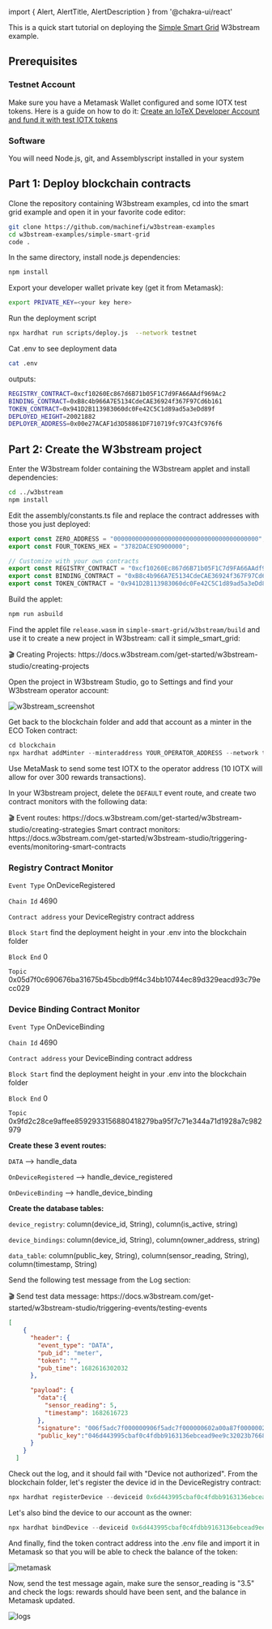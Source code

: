 import { Alert, AlertTitle, AlertDescription } from '@chakra-ui/react'

This is a quick start tutorial on deploying the [Simple Smart Grid](https://developers.iotex.io/posts/building-an-energy-efficient-smart-grid-that-rewards-responsible-users-with-w3bstream-and-the-iotex-blockchain) W3bstream example.

## Prerequisites

### Testnet Account

Make sure you have a Metamask Wallet configured and some IOTX test tokens. Here is a guide on how to do it: [Create an IoTeX Developer Account and fund it with test IOTX tokens](https://developers.iotex.io/community-posts/create-an-iotex-developer-account-and-fund-it-with-test-iotx-tokens)

### Software

You will need Node.js, git, and Assemblyscript installed in your system

## Part 1: Deploy blockchain contracts

Clone the repository containing W3bstream examples, cd into the smart grid example and open it in your favorite code editor:

```bash
git clone https://github.com/machinefi/w3bstream-examples
cd w3bstream-examples/simple-smart-grid
code .
```

In the same directory, install node.js dependencies:

```bash
npm install
```

Export your developer wallet private key (get it from Metamask):

```bash
export PRIVATE_KEY=<your key here>
```

Run the deployment script

```bash
npx hardhat run scripts/deploy.js  --network testnet
```

Cat .env to see deployment data

```bash
cat .env
```

outputs:

```bash
REGISTRY_CONTRACT=0xcf10260Ec867d6B71b05F1C7d9FA66AAdf969Ac2
BINDING_CONTRACT=0xB8c4b966A7E5134CdeCAE36924f367F97Cd6b161
TOKEN_CONTRACT=0x941D2B113983060dc0Fe42C5C1d89ad5a3eDd89f
DEPLOYED_HEIGHT=20021882
DEPLOYER_ADDRESS=0x00e27ACAF1d3D58861DF710719fc97C43fC976f6
```

## Part 2: Create the W3bstream project

Enter the W3bstream folder containing the W3bstream applet and install dependencies:

```bash
cd ../w3bstream
npm install
```

Edit the assembly/constants.ts file and replace the contract addresses with those you just deployed:

```typescript
export const ZERO_ADDRESS = "0000000000000000000000000000000000000000";
export const FOUR_TOKENS_HEX = "3782DACE9D900000";

// Customize with your own contracts
export const REGISTRY_CONTRACT = "0xcf10260Ec867d6B71b05F1C7d9FA66AAdf969Ac2";
export const BINDING_CONTRACT = "0xB8c4b966A7E5134CdeCAE36924f367F97Cd6b161";
export const TOKEN_CONTRACT = "0x941D2B113983060dc0Fe42C5C1d89ad5a3eDd89f";
```

Build the applet:

```bash
npm run asbuild
```

Find the applet file `release.wasm` in `simple-smart-grid/w3bstream/build` and use it to create a new project in W3bstream: call it simple_smart_grid:

<Alert>
  <AlertTitle>🎬</AlertTitle>
  <AlertDescription>Creating Projects: https://docs.w3bstream.com/get-started/w3bstream-studio/creating-projects</AlertDescription>
</Alert>

Open the project in W3bstream Studio, go to Settings and find your W3bstream operator account:

![w3bstream_screenshot](https://user-images.githubusercontent.com/64008830/235380407-c5738be4-5eea-4421-a780-955ba637559c.png)

Get back to the blockchain folder and add that account as a minter in the ECO Token contract:

```typescript
cd blockchain
npx hardhat addMinter --minteraddress YOUR_OPERATOR_ADDRESS --network testnet
```

Use MetaMask to send some test IOTX to the operator address (10 IOTX will allow for over 300 rewards transactions).

In your W3bstream project, delete the `DEFAULT` event route, and create two contract monitors with the following data:

<Alert>
  <AlertTitle>🎬</AlertTitle>
  <AlertDescription>Event routes: https://docs.w3bstream.com/get-started/w3bstream-studio/creating-strategies</AlertDescription>
  <AlertDescription>Smart contract monitors: https://docs.w3bstream.com/get-started/w3bstream-studio/triggering-events/monitoring-smart-contracts</AlertDescription>
</Alert>

### Registry Contract Monitor

`Event Type` OnDeviceRegistered

`Chain Id` 4690

`Contract address` your DeviceRegistry contract address

`Block Start` find the deployment height in your .env into the blockchain folder

`Block End` 0

`Topic` 0x05d7f0c690676ba31675b45bcdb9ff4c34bb10744ec89d329eacd93c79ecc029

### Device Binding Contract Monitor

`Event Type` OnDeviceBinding

`Chain Id` 4690

`Contract address` your DeviceBinding contract address

`Block Start` find the deployment height in your .env into the blockchain folder

`Block End` 0

`Topic` 0x9fd2c28ce9affee8592933156880418279ba95f7c71e344a71d1928a7c982979


**Create these 3 event routes:**

`DATA` --> handle_data

`OnDeviceRegistered` --> handle_device_registered

`OnDeviceBinding` --> handle_device_binding


**Create the database tables:**

`device_registry`: column(device_id, String), column(is_active, string)

`device_bindings`: column(device_id, String), column(owner_address, string)

`data_table`: column(public_key, String), column(sensor_reading, String), column(timestamp, String)

Send the following test message from the Log section:

<Alert>
  <AlertTitle>🎬</AlertTitle>
  <AlertDescription>Send test data message: https://docs.w3bstream.com/get-started/w3bstream-studio/triggering-events/testing-events</AlertDescription>
</Alert>

```JSON
[
    {
      "header": {
        "event_type": "DATA",
        "pub_id": "meter",
        "token": "",
        "pub_time": 1682616302032
      },

      "payload": {
        "data":{
          "sensor_reading": 5,
          "timestamp": 1682616723
        },
        "signature": "006f5adc7f000000906f5adc7f000000602a00a87f0000002e000000000000003c00000000000000906f5adc7f000000d06e5adc7f0000000100000000000000",
        "public_key":"046d443995cbaf0c4fdbb9163136ebcead9ee9c32023b7668384647a950fb0ca2450e8369f062720d91601fc0027373bd937e7ee59f019612b880e085b95cde3bc"
      }
    }
  ]
```

Check out the log, and it should fail with "Device not authorized". From the blockchain folder, let's register the device id in the DeviceRegistry contract:

```typescript
npx hardhat registerDevice --deviceid 0x6d443995cbaf0c4fdbb9163136ebcead9ee9c320 --network testnet
```

Let's also bind the device to our account as the owner:

```typescript
npx hardhat bindDevice --deviceid 0x6d443995cbaf0c4fdbb9163136ebcead9ee9c320 --owneraddress YOUR_METAMASK_ADDRESS --network testnet
```

And finally, find the token contract address into the .env file and import it in Metamask so that you will be able to check the balance of the token:

![metamask](https://user-images.githubusercontent.com/64008830/235380640-bf4667f7-dea2-4d4d-80c4-949e57b67e70.png)

Now, send the test message again, make sure the sensor_reading is "3.5" and check the logs: rewards should have been sent, and the balance in Metamask updated.

![logs](https://user-images.githubusercontent.com/64008830/235380684-0a79be5d-d4fb-47bf-af7b-6ebca214e8d2.png)
